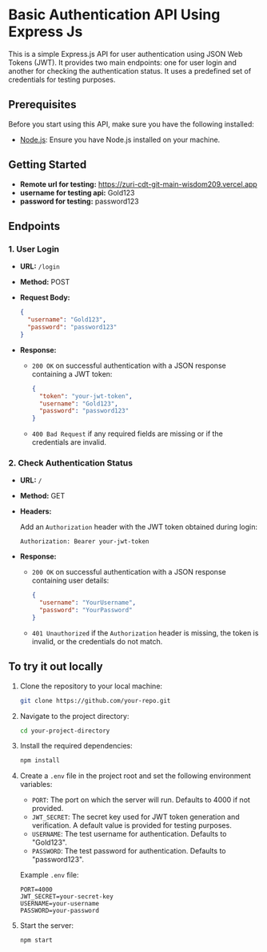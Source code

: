 # Basic Authentication API Using Express Js

This is a simple Express.js API for user authentication using JSON Web Tokens (JWT). It provides two main endpoints: one for user login and another for checking the authentication status. It uses a predefined set of credentials for testing purposes.

## Prerequisites

Before you start using this API, make sure you have the following installed:

- [Node.js](https://nodejs.org/): Ensure you have Node.js installed on your machine.

## Getting Started
 
- **Remote url for testing:** https://zuri-cdt-git-main-wisdom209.vercel.app
- **username for testing api:** Gold123
- **password for testing:** password123
## Endpoints

### 1. User Login

- **URL:** `/login`
- **Method:** POST
- **Request Body:**

  ```json
  {
    "username": "Gold123",
    "password": "password123"
  }
  ```

- **Response:**

  - `200 OK` on successful authentication with a JSON response containing a JWT token:

    ```json
    {
      "token": "your-jwt-token",
      "username": "Gold123",
      "password": "password123"
    }
    ```

  - `400 Bad Request` if any required fields are missing or if the credentials are invalid.

### 2. Check Authentication Status

- **URL:** `/`
- **Method:** GET
- **Headers:**

  Add an `Authorization` header with the JWT token obtained during login:

  ```http
  Authorization: Bearer your-jwt-token
  ```

- **Response:**

  - `200 OK` on successful authentication with a JSON response containing user details:

    ```json
    {
      "username": "YourUsername",
      "password": "YourPassword"
    }
    ```

  - `401 Unauthorized` if the `Authorization` header is missing, the token is invalid, or the credentials do not match.


## To try it out locally

1. Clone the repository to your local machine:

   ```bash
   git clone https://github.com/your-repo.git
   ```

2. Navigate to the project directory:

   ```bash
   cd your-project-directory
   ```

3. Install the required dependencies:

   ```bash
   npm install
   ```

4. Create a `.env` file in the project root and set the following environment variables:

   - `PORT`: The port on which the server will run. Defaults to 4000 if not provided.
   - `JWT_SECRET`: The secret key used for JWT token generation and verification. A default value is provided for testing purposes.
   - `USERNAME`: The test username for authentication. Defaults to "Gold123".
   - `PASSWORD`: The test password for authentication. Defaults to "password123".

   Example `.env` file:

   ```env
   PORT=4000
   JWT_SECRET=your-secret-key
   USERNAME=your-username
   PASSWORD=your-password
   ```

5. Start the server:

   ```bash
   npm start
   ```


